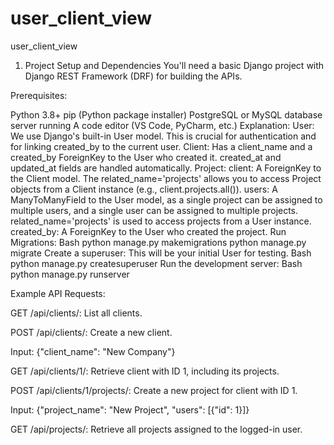 # user_client_view
user_client_view
1. Project Setup and Dependencies
You'll need a basic Django project with Django REST Framework (DRF) for building the APIs.

Prerequisites:

Python 3.8+
pip (Python package installer)
PostgreSQL or MySQL database server running
A code editor (VS Code, PyCharm, etc.)
Explanation:
User: We use Django's built-in User model. This is crucial for authentication and for linking created_by to the current user.
Client: Has a client_name and a created_by ForeignKey to the User who created it. created_at and updated_at fields are handled automatically.
Project:
client: A ForeignKey to the Client model. The related_name='projects' allows you to access Project objects from a Client instance (e.g., client.projects.all()).
users: A ManyToManyField to the User model, as a single project can be assigned to multiple users, and a single user can be assigned to multiple projects. related_name='projects' is used to access projects from a User instance.
created_by: A ForeignKey to the User who created the project.
Run Migrations:
Bash
python manage.py makemigrations
python manage.py migrate
Create a superuser: This will be your initial User for testing.
Bash
python manage.py createsuperuser
Run the development server:
Bash
python manage.py runserver

Example API Requests:

GET /api/clients/: List all clients.

POST /api/clients/: Create a new client.

Input: {"client_name": "New Company"}

GET /api/clients/1/: Retrieve client with ID 1, including its projects.

POST /api/clients/1/projects/: Create a new project for client with ID 1.

Input: {"project_name": "New Project", "users": [{"id": 1}]}

GET /api/projects/: Retrieve all projects assigned to the logged-in user.
